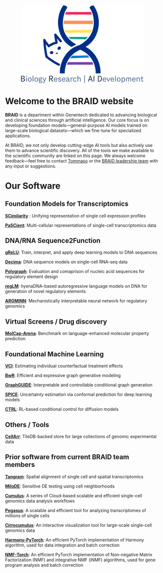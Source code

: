 



<p align="center">
  <img src="logo.png" alt="Cute Cat" width="400">
</p>



# Welcome to the BRAID website

**BRAID** is a department within Genentech dedicated to advancing biological and clinical sciences through artificial intelligence. Our core focus is on developing foundation models—general-purpose AI models trained on large-scale biological datasets—which we fine-tune for specialized applications.

At BRAID, we not only develop cutting-edge AI tools but also actively use them to advance scientific discovery. All of the tools we make available to the scientific community are linked on this page. We always welcome feedback—feel free to contact [Tommaso](mailto:biancalt@gene.com) or the [BRAID leadership team](https://www.gene.com/scientists/our-scientists/braid) with any input or suggestions.



# Our Software



## Foundation Models for Transcriptomics

[**SCimilarity**](https://github.com/Genentech/scimilarity) : Unifying representation of single cell expression profiles

[**PaSCient**](https://github.com/genentech/pascient): Multi-cellular representations of single-cell transcriptomics data



## DNA/RNA Sequence2Function  

[**gReLU**](https://github.com/Genentech/gReLU): Train, interpret, and apply deep learning models to DNA sequences

[**Decima**](https://github.com/Genentech/decima): DNA sequence models on single-cell RNA-seq data

[**Polygraph**](https://github.com/Genentech/polygraph): Evaluation and comaprison of nucleic acid sequences for regulatory element design

[**regLM**](https://github.com/Genentech/regLM): hyenaDNA-based autoregressive language models on DNA for generation of novel regulatory elements

[**ARGMINN**](https://github.com/Genentech/ARGMINN): Mechanistically interpretable neural network for regulatory genomics



## Virtual Screens / Drug discovery

[**MolCap-Arena**](https://github.com/Genentech/molcap-arena): Benchmark on language-enhanced molecular property prediction



## Foundational Machine Learning

[**VCI**](https://github.com/yulun-rayn/variational-causal-inference): Estimating individual counterfactual treatment effects

[**BwR**](https://github.com/Genentech/bandwidth-graph-generation): Efficient and expressive graph generative modeling

[**GraphGUIDE**](https://github.com/Genentech/GraphGUIDE): Interpretable and controllable conditional graph generation

[**SPICE**](https://github.com/ndiamant/spice): Uncertainty estimation via conformal prediction for deep learning models

[**CTRL**](https://github.com/zhaoyl18/CTRL): RL-based conditional control for diffusion models



## Others / Tools

[**CellArr**](https://github.com/CellArr/cellarr): TileDB-backed store for large collections of genomic experimental data



## Prior software from current BRAID team members

[**Tangram**](https://github.com/broadinstitute/Tangram): Spatial alignment of single cell and spatial transcriptomics

[**MiloDE**](https://github.com/MarioniLab/miloDE): Sensitive DE testing using cell neighborhoods

[**Cumulus**](https://github.com/lilab-bcb/cumulus): A series of Cloud-based scalable and efficient single-cell genomics data analysis workflows

[**Pegasus**](https://github.com/lilab-bcb/pegasus): A scalable and efficient tool for analyzing transcriptomes of millions of single cells

[**Cirrocumulus**](https://github.com/lilab-bcb/cirrocumulus): An interactive visualization tool for large-scale single-cell genomics data

[**Harmony-PyTorch**](https://github.com/lilab-bcb/harmony-pytorch): An efficient PyTorch implementation of Harmony algorithm, used for data integration and batch correction

[**NMF-Torch**](https://github.com/lilab-bcb/nmf-torch): An efficient PyTorch implementation of Non-negative Matrix Factorization (NMF) and integrative NMF (iNMF) algorithms, used for gene program analysis and batch correction

